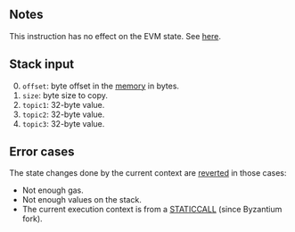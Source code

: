 ## Notes

This instruction has no effect on the EVM state. See [here](https://ethereum.org/en/developers/docs/smart-contracts/anatomy/#events-and-logs).

## Stack input

0. `offset`: byte offset in the [memory](/about) in bytes.
1. `size`: byte size to copy.
2. `topic1`: 32-byte value.
3. `topic2`: 32-byte value.
4. `topic3`: 32-byte value.

## Error cases

The state changes done by the current context are [reverted](#FD) in those cases:
- Not enough gas.
- Not enough values on the stack.
- The current execution context is from a [STATICCALL](/#FA) (since Byzantium fork).
